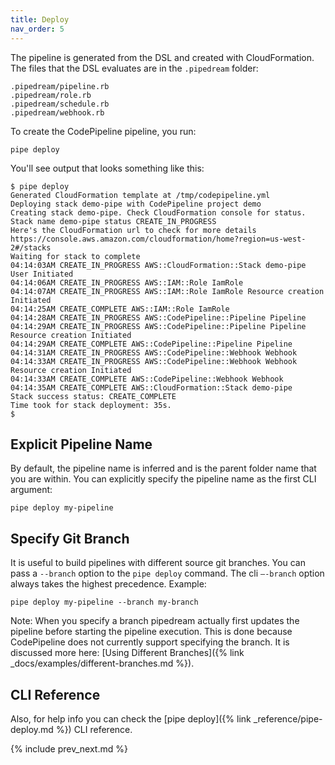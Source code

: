 ```yaml
---
title: Deploy
nav_order: 5
---
```


The pipeline is generated from the DSL and created with CloudFormation. The files that the DSL evaluates are in the `.pipedream` folder:

    .pipedream/pipeline.rb
    .pipedream/role.rb
    .pipedream/schedule.rb
    .pipedream/webhook.rb

To create the CodePipeline pipeline, you run:

    pipe deploy

You'll see output that looks something like this:

    $ pipe deploy
    Generated CloudFormation template at /tmp/codepipeline.yml
    Deploying stack demo-pipe with CodePipeline project demo
    Creating stack demo-pipe. Check CloudFormation console for status.
    Stack name demo-pipe status CREATE_IN_PROGRESS
    Here's the CloudFormation url to check for more details https://console.aws.amazon.com/cloudformation/home?region=us-west-2#/stacks
    Waiting for stack to complete
    04:14:03AM CREATE_IN_PROGRESS AWS::CloudFormation::Stack demo-pipe User Initiated
    04:14:06AM CREATE_IN_PROGRESS AWS::IAM::Role IamRole
    04:14:07AM CREATE_IN_PROGRESS AWS::IAM::Role IamRole Resource creation Initiated
    04:14:25AM CREATE_COMPLETE AWS::IAM::Role IamRole
    04:14:28AM CREATE_IN_PROGRESS AWS::CodePipeline::Pipeline Pipeline
    04:14:29AM CREATE_IN_PROGRESS AWS::CodePipeline::Pipeline Pipeline Resource creation Initiated
    04:14:29AM CREATE_COMPLETE AWS::CodePipeline::Pipeline Pipeline
    04:14:31AM CREATE_IN_PROGRESS AWS::CodePipeline::Webhook Webhook
    04:14:33AM CREATE_IN_PROGRESS AWS::CodePipeline::Webhook Webhook Resource creation Initiated
    04:14:33AM CREATE_COMPLETE AWS::CodePipeline::Webhook Webhook
    04:14:35AM CREATE_COMPLETE AWS::CloudFormation::Stack demo-pipe
    Stack success status: CREATE_COMPLETE
    Time took for stack deployment: 35s.
    $

## Explicit Pipeline Name

By default, the pipeline name is inferred and is the parent folder name that you are within.  You can explicitly specify the pipeline name as the first CLI argument:

    pipe deploy my-pipeline

## Specify Git Branch

It is useful to build pipelines with different source git branches. You can pass a `--branch` option to the `pipe deploy` command. The cli `—-branch` option always takes the highest precedence. Example:

    pipe deploy my-pipeline --branch my-branch

Note: When you specify a branch pipedream actually first updates the pipeline before starting the pipeline execution. This is done because CodePipeline does not currently support specifying the branch. It is discussed more here: [Using Different Branches]({% link _docs/examples/different-branches.md %}).

## CLI Reference

Also, for help info you can check the [pipe deploy]({% link _reference/pipe-deploy.md %}) CLI reference.

{% include prev_next.md %}